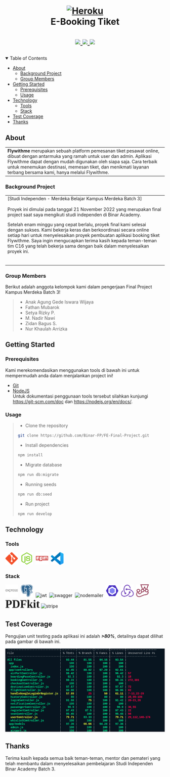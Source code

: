 <h1 align="center">
  <br>
  <a href="https://github.com/fiqriardiansyah/heroku-app"><img src="https://ik.imagekit.io/falonez/logo_-ZZF1GRrr.png?ik-sdk-version=javascript-1.4.3&updatedAt=1674137476268" alt="Heroku" style="width:45vw" ></a>
  <br>
  E-Booking Tiket
  <br>
  <p align="center">
    <a href="https://flywithme.my.id/">
      <img src="https://img.shields.io/badge/DemoProject-47B5FF.svg?style=for-the-badge&logo=chrome&logoColor=white&maxAge=2592000&amp;style=flat">
    </a>
    <a href="https://figma.com">
      <img src="https://img.shields.io/badge/FigmaDesign-ff69b4.svg?style=for-the-badge&logo=figma&logoColor=white&maxAge=2592000&amp;style=flat">
    </a>
    <a href="https://youtu.be/Dwkc0PzOI1o">
      <img src="https://img.shields.io/badge/Presentation-9772FB.svg?style=for-the-badge&logo=youtube&logoColor=white&maxAge=2592000&amp;style=flat">
    </a>
  </p>
</h1>

<details open="open">
<summary>Table of Contents</summary>

-   [About](#about)
    -   [Background Project](#background-project)
    -   [Group Members](#group-members)
-   [Getting Started](#getting-started)
    -   [Prerequisites](#prerequisites)
    -   [Usage](#usage)
-   [Technology](#technology)
    -   [Tools](#tools)
    -   [Stack](#stack)
-   [Test Coverage](#test-coverage)
-   [Thanks](#thanks)

</details>

## About

<table>
<tr>
<td>
<b>Flywithme</b> merupakan sebuah platform pemesanan tiket pesawat online, dibuat dengan antarmuka yang ramah untuk user dan admin. Aplikasi Flywithme dapat dengan mudah digunakan oleh siapa saja. Cara terbaik untuk menemukan destinasi, memesan tiket, dan menikmati layanan terbang bersama kami, hanya melalui Flywithme.


</td>
</tr>
</table>

### Background Project

<table>
<tr>
<td>
[Studi Independen - Merdeka Belajar Kampus Merdeka Batch 3]
<br><br>
Proyek ini dimulai pada tanggal 21 November 2022 yang merupakan final project saat saya mengikuti studi independen di Binar Academy.

Setelah enam minggu yang cepat berlalu, proyek final kami selesai dengan sukses. Kami bekerja keras dan berkoordinasi secara online setiap hari untuk menyelesaikan proyek pembuatan aplikasi booking tiket Flywithme. Saya ingin mengucapkan terima kasih kepada teman-teman tim C16 yang telah bekerja sama dengan baik dalam menyelesaikan proyek ini.
<br><br>
</td>
</tr>
</table>

### Group Members

Berikut adalah anggota kelompok kami dalam pengerjaan Final Project Kampus Merdeka Batch 3!

> -   Anak Agung Gede Iswara Wijaya
> -   Fathan Mubarok
> -   Setya Rizky P.
> -   M. Nadir Nawi
> -   Zidan Bagus S.
> -   Nur Khaulah Arrizka

## Getting Started

### Prerequisites

Kami merekomendasikan menggunakan tools di bawah ini untuk mempermudah anda dalam menjalankan project ini!

-   [Git](https://git-scm.com/downloads)
-   [NodeJS](https://nodejs.org/en/download/)
    <br>
    Untuk dokumentasi penggunaan tools tersebut silahkan kunjungi https://git-scm.com/doc dan https://nodejs.org/en/docs/.

### Usage

> -   Clone the repository
>
> ```bash
> git clone https://github.com/Binar-FP/FE-Final-Project.git
> ```
>
> -   Install dependencies
>
> ```bash
> npm install
> ```
> 
> -   Migrate database
>
> ```bash
> npm run db:migrate
> ```
>
> -   Running seeds
>
> ```bash
> npm run db:seed
> ```
>
> -   Run project
>
> ```bash
> npm run develop
> ```

## Technology

### Tools

<p>
<img src="https://raw.githubusercontent.com/devicons/devicon/1119b9f84c0290e0f0b38982099a2bd027a48bf1/icons/git/git-original.svg" title="Git" alt="Git" width="40" height="40"/>&nbsp;
<img src="https://raw.githubusercontent.com/devicons/devicon/1119b9f84c0290e0f0b38982099a2bd027a48bf1/icons/nodejs/nodejs-original.svg" title="NodeJS" alt="NodeJS" width="40" height="40"/>&nbsp;
<img src="https://raw.githubusercontent.com/devicons/devicon/master/icons/npm/npm-original-wordmark.svg" title="npm" alt="npm" width="40" height="40"/>&nbsp;
<img src="https://raw.githubusercontent.com/devicons/devicon/1119b9f84c0290e0f0b38982099a2bd027a48bf1/icons/vscode/vscode-original.svg" title="Visual Studio Code" alt="Visual Studio Code" width="40" height="40"/>&nbsp;
</p>

### Stack

<p>
<img src="https://raw.githubusercontent.com/devicons/devicon/master/icons/express/express-original-wordmark.svg" title="Express" alt="Express" height="40" width="40"/>&nbsp;
<img src="https://raw.githubusercontent.com/devicons/devicon/master/icons/postgresql/postgresql-plain.svg" title="postgresql" alt="postgresql" width="40" height="40"/>&nbsp;
<img src="https://jwt.io/img/pic_logo.svg" title="jwt" alt="jwt" width="40" height="40"/>&nbsp;
<img src="https://static1.smartbear.co/swagger/media/assets/images/swagger_logo.svg" title="swagger" alt="swagger" width="50" height="50"/>&nbsp;
<img src="https://repository-images.githubusercontent.com/1272424/d1995000-0ab7-11ea-8ed3-04a082c36b0d" title="nodemailer" alt="nodemailer" width="40" height="40"/>&nbsp;
<img src="https://raw.githubusercontent.com/devicons/devicon/1119b9f84c0290e0f0b38982099a2bd027a48bf1/icons/eslint/eslint-original.svg" title="Eslint" alt="Eslint" width="40" height="40"/>&nbsp;
<img src="https://raw.githubusercontent.com/devicons/devicon/1119b9f84c0290e0f0b38982099a2bd027a48bf1/icons/redux/redux-original.svg" title="Redux" alt="Redux" width="40" height="40"/>&nbsp;
<img src="https://raw.githubusercontent.com/devicons/devicon/1119b9f84c0290e0f0b38982099a2bd027a48bf1/icons/jest/jest-plain.svg" title="Jest" alt="Jest" width="40" height="40"/>&nbsp;
<span style="font-family:serif; font-weight: bold; font-size: 35px">PDFkit</span>
<img src="https://upload.wikimedia.org/wikipedia/commons/thumb/b/ba/Stripe_Logo%2C_revised_2016.svg/2560px-Stripe_Logo%2C_revised_2016.svg.png" title="stripe" alt="stripe" height="40"/>&nbsp;
</p>

## Test Coverage
Pengujian unit testing pada aplikasi ini adalah ***>80%***, detailnya dapat dilihat pada gambar di bawah ini.

![coverage test console](docs/image.png)


## Thanks

Terima kasih kepada semua baik teman-teman, mentor dan pemateri yang telah membantu dalam menyelesaikan pembelajaran Studi Independen Binar Academy Batch 3.
